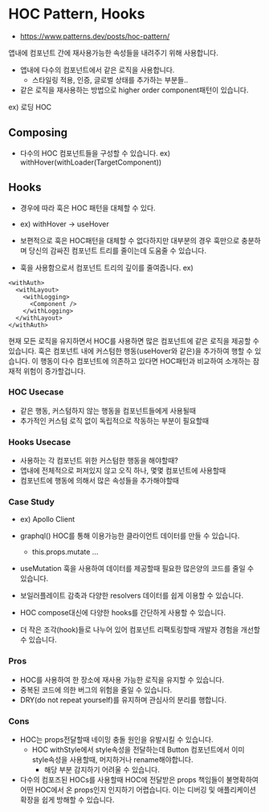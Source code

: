 
# HOC Pattern, Hooks
- https://www.patterns.dev/posts/hoc-pattern/

앱내에 컴포넌트 간에 재사용가능한 속성들을 내려주기 위해 사용합니다.

- 앱내에 다수의 컴포넌트에서 같은 로직을 사용합니다.
	- 스타일링 적용, 인증, 글로벌 상태를 추가하는 부분들..
- 같은 로직을 재사용하는 방법으로 higher order component패턴이 있습니다.

ex) 로딩 HOC

## Composing
- 다수의 HOC 컴포넌트들을 구성할 수 있습니다.
ex) withHover(withLoader(TargetComponent))

## Hooks
- 경우에 따라 훅은 HOC 패턴을 대체할 수 있다.
- ex) withHover -> useHover

- 보편적으로 훅은 HOC패턴을 대체할 수 없다하지만 대부분의 경우 훅만으로 충분하며 당신의 감싸진 컴포넌트 트리를 줄이는데 도움줄 수 있습니다.
- 훅을 사용함으로서 컴포넌트 트리의 깊이를 줄여줍니다.
ex) 
```
<withAuth>
  <withLayout>
    <withLogging>
      <Component />
    </withLogging>
  </withLayout>
</withAuth>
```
현재 모든 로직을 유지하면서 HOC를 사용하면 많은 컴포넌트에 같은 로직을 제공할 수있습니다. 
훅은 컴포넌트 내에 커스텀한 행동(useHover와 같은)을 추가하여 행할 수 있습니다.
이 행동이 다수 컴포넌트에 의존하고 있다면 HOC패턴과 비교하여 소개하는 잠재적 위험이 증가할겁니다.

### HOC Usecase
- 같은 행동, 커스텀하지 않는 행동을 컴포넌트들에게 사용될때
- 추가적인 커스텀 로직 없이 독립적으로 작동하는 부분이 필요할때

### Hooks Usecase
- 사용하는 각 컴포넌트 위한 커스텀한 행동을 해야할때?
- 앱내에 전체적으로 퍼져있지 않고 오직 하나, 몇몇 컴포넌트에 사용할때
- 컴포넌트에 행동에 의해서 많은 속성들을 추가해야할때

### Case Study
- ex) Apollo Client
- graphql() HOC를 통해 이용가능한 클라이언트 데이터를 만들 수 있습니다.
	- this.props.mutate ...

- useMutation 훅을 사용하여 데이터를 제공할때 필요한 많은양의 코드를 줄일 수 있습니다.
- 보일러플레이트 감축과 다양한 resolvers 데이터를 쉽게 이용할 수 있습니다.
- HOC compose대신에 다양한 hooks를 간단하게 사용할 수 있습니다.
- 더 작은 조각(hook)들로 나누어 있어 컴포넌트 리팩토링할때 개발자 경험을 개선할 수 있습니다.

### Pros
- HOC를 사용하여 한 장소에 재사용 가능한 로직을 유지할 수 있습니다.
- 중복된 코드에 의한 버그의 위험을 줄일 수 있습니다.
- DRY(do not repeat yourself)를 유지하며 관심사의 분리를 행합니다.

### Cons
- HOC는 props전달할때 네이밍 충돌 원인을 유발시킬 수 있습니다.
	- HOC withStyle에서 style속성을 전달하는데 Button 컴포넌트에서 이미 style속성을 사용할때, 머지하거나 rename해야합니다.
		- 해당 부분 감지하기 어려울 수 있습니다.
- 다수의 컴포즈된 HOCs를 사용할때 HOC에 전달받은 props 책임들이 불명확하여 어떤 HOC에서 온 props인지 인지하기 어렵습니다. 이는 디버깅 및 애플리케이션 확장을 쉽게 방해할 수 있습니다.

